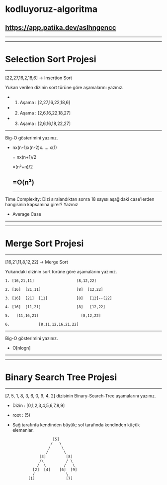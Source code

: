 # kodluyoruz-algoritma
## https://app.patika.dev/aslhngencc
---
---
# Selection Sort Projesi
---
[22,27,16,2,18,6] -> Insertion Sort

Yukarı verilen dizinin sort türüne göre aşamalarını yazınız.



* 1. Aşama : [2,27,16,22,18,6]
* 2. Aşama : [2,6,16,22,18,27]
* 3. Aşama : [2,6,16,18,22,27]

---

Big-O gösterimini yazınız.



* nx(n-1)x(n-2)x......x(1)

  = nx(n+1)/2

  =(n²+n)/2

   ## =O(n²)
   ---
Time Complexity: Dizi sıralandıktan sonra 18 sayısı aşağıdaki case'lerden hangisinin kapsamına girer? Yazınız

   * Average Case

   ---
   ---
   # Merge Sort Projesi
   ---
   [16,21,11,8,12,22] -> Merge Sort

   Yukarıdaki dizinin sort türüne göre aşamalarını yazınız.

    1. [16,21,11]                   [8,12,22]
            
    2. [16]  [21,11]                [8]  [12,22]

    3. [16]  [21]  [11]             [8]   [12]--[22] 

    4. [16]  [11,21]                [8]   [12,22]
                    
    5.   [11,16,21]                   [8,12,22]

    6.             [8,11,12,16,21,22]    

---
Big-O gösterimini yazınız.
* O[nlogn]
---
---
# Binary Search Tree Projesi
---
[7, 5, 1, 8, 3, 6, 0, 9, 4, 2] dizisinin Binary-Search-Tree aşamalarını yazınız.

* Dizin : [0,1,2,3,4,5,6,7,8,9]
* root : (5)
* Sağ tarafınfa kendinden büyük; sol tarafında kendinden küçük elemanlar.

                        [5]
                       /   \
                      /     \
                     /       \
                  [3]         [8] 
                  /\          / \
                 /  \        /   \
               [2]  [4]    [6]  [9]
               /              \
             [1]              [7]


